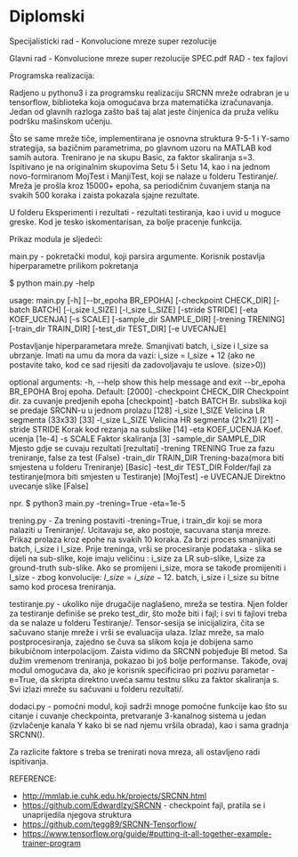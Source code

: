# Diplomski
Specijalisticki rad - Konvolucione mreze super rezolucije
 
 
 Glavni rad - Konvolucione mreze super rezolucije SPEC.pdf
 RAD - tex fajlovi
 
 Programska realizacija:
 
 Radjeno u pythonu3 i za programsku realizaciju SRCNN mreže odrabran je u tensorflow, biblioteka koja omogućava brza matematička izračunavanja. Jedan od glavnih razloga zašto baš taj alat jeste činjenica da pruža veliku podršku mašinskom učenju.
 
  Što se same mreže tiče, implementirana je osnovna struktura 9-5-1 i Y-samo strategija, sa bazičnim parametrima, po glavnom uzoru na MATLAB kod samih autora. Trenirano je na skupu Basic, za faktor skaliranja s=3. Ispitivano je na originalnim skupovima Setu 5 i Setu 14, kao i na jednom novo-formiranom MojTest i ManjiTest, koji se nalaze u folderu Testiranje/.  Mreža je prošla kroz 15000+ epoha, sa periodičnim čuvanjem stanja na svakih 500 koraka i zaista pokazala sjajne rezultate.
  
  U folderu Eksperimenti i rezultati - rezultati testiranja, kao i uvid u moguce greske. Kod je tesko iskomentarisan, za bolje pracenje funkcija.
    
 Prikaz modula je sljedeći:
 
 main.py - pokretački modul, koji parsira argumente. Korisnik postavlja hiperparametre prilikom pokretanja
 
 $ python main.py -help
 
 usage: main.py [-h] [--br_epoha BR_EPOHA] [-checkpoint CHECK_DIR]
               [-batch BATCH] [-i_size I_SIZE] [-l_size L_SIZE]
               [-stride STRIDE] [-eta KOEF_UCENJA] [-s SCALE]
               [-sample_dir SAMPLE_DIR] [-trening TRENING]
               [-train_dir TRAIN_DIR] [-test_dir TEST_DIR] [-e UVECANJE]

Postavljanje hiperparametara mreže. Smanjivati batch, i_size i l_size sa
ubrzanje. Imati na umu da mora da vazi: i_size = l_size + 12 (ako ne postavite tako, kod ce sad rijesiti da zadovoljavaju te uslove. (size>0))

optional arguments:
  -h, --help            show this help message and exit
  --br_epoha BR_EPOHA   Broj epoha. Default: [2000]
  -checkpoint CHECK_DIR
                        Checkpoint dir. za cuvanje predjenih epoha
                        [checkpoint]
  -batch BATCH          Br. subslika koji se predaje SRCNN-u u jednom prolazu
                        [128]
  -i_size I_SIZE        Velicina LR segmenta (33x33) [33]
  -l_size L_SIZE        Velicina HR segmenta (21x21) [21]
  -stride STRIDE        Korak kod rezanja na subslike [14]
  -eta KOEF_UCENJA      Koef. ucenja [1e-4]
  -s SCALE              Faktor skaliranja [3]
  -sample_dir SAMPLE_DIR
                        Mjesto gdje se cuvaju rezultati [rezultati]
  -trening TRENING      True za fazu treniranje, false za test (False)
  -train_dir TRAIN_DIR  Trening-baza(mora biti smjestena u folderu Treniranje)
                        [Basic]
  -test_dir TEST_DIR    Folder/fajl za testiranje(mora biti smjesten u
                        Testiranje) [MojTest]
  -e UVECANJE           Direktno uvecanje slike [False]

  npr. $ python3 main.py -trening=True -eta=1e-5
  
  trening.py -   Za trening postaviti -trening=True, i train_dir koji se mora nalaziti u Treniranje/. Ucitavaju se, ako postoje, sacuvana stanja mreze. Prikaz prolaza kroz epohe na svakih 10 koraka. Za brzi proces smanjivati batch, i_size i l_size. Prije treninga, vrši se procesiranje podataka - slika se dijeli na sub-slike, koje imaju veličinu : i\_size za LR sub-slike, l\_size za ground-truth sub-slike. Ako se promijeni i\_size, mora se takođe promijeniti i l\_size - zbog konvolucije: $l\_size=i\_size-12$. batch, i_size i l_size su bitne samo kod procesa treniranja.
  
  testiranje.py - ukoliko nije drugačije naglašeno, mreža se testira. Njen folder za testiranje definiše se preko test\_dir, što može biti i fajl; i svi ti fajlovi treba da se nalaze u folderu Testiranje/.  Tensor-sesija se inicijalizira, čita se sačuvano stanje mreže i vrši se evaluacija ulaza. Izlaz mreže, sa malo postprocesiranja, zajedno se čuva sa slikom koja je dobijena samo bikubičnom interpolacijom. Zaista vidimo da SRCNN pobjeđuje BI metod. Sa dužim vremenom treniranja, pokazao bi još bolje performanse.  Takođe, ovaj modul omogućava da, ako je korisnik specificirao pri pozivu parametar -e=True, da skripta direktno uveća samu testnu sliku za faktor skaliranja s. Svi izlazi mreže su sačuvani u folderu rezultati/.
 
  dodaci.py - pomoćni modul, koji sadrži mnoge pomoćne funkcije kao što su citanje i cuvanje checkpointa, pretvaranje 3-kanalnog sistema u jedan (izvlačenje kanala Y kako bi se nad njemu vršila obrada), kao i sama gradnja SRCNN().
  
  Za razlicite faktore s treba se trenirati nova mreza, ali ostavljeno radi ispitivanja.
  
  REFERENCE:
  
  - http://mmlab.ie.cuhk.edu.hk/projects/SRCNN.html
  - https://github.com/Edwardlzy/SRCNN - checkpoint fajl, pratila se i unaprijedila njegova struktura
  - https://github.com/tegg89/SRCNN-Tensorflow/
  - https://www.tensorflow.org/guide/#putting-it-all-together-example-trainer-program
  
  
 
  
  
  
